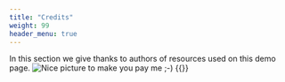 ```yaml
---
title: "Credits"
weight: 99
header_menu: true
---
```

In this section we give thanks to authors of resources used on this demo page.
![Nice picture to make you pay me ;-)](images/chef-hat.png)
{{<extlink text="Chef-hat icons created by Cuputo - Flaticon" href="https://www.flaticon.com/free-icons/chef-hat" icon="fa fa-external-link">}}
